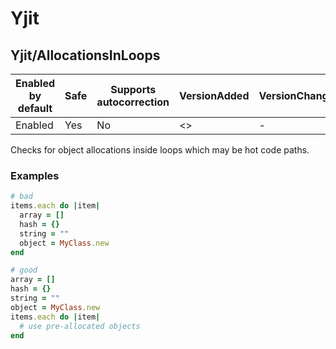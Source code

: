 # Yjit

## Yjit/AllocationsInLoops

Enabled by default | Safe | Supports autocorrection | VersionAdded | VersionChanged
--- | --- | --- | --- | ---
Enabled | Yes | No | <<next>> | -

Checks for object allocations inside loops which may be hot code paths.

### Examples

```ruby
# bad
items.each do |item|
  array = []
  hash = {}
  string = ""
  object = MyClass.new
end

# good
array = []
hash = {}
string = ""
object = MyClass.new
items.each do |item|
  # use pre-allocated objects
end
```
